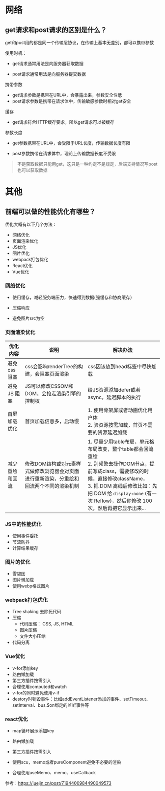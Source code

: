 # 网络

## get请求和post请求的区别是什么？

get和post用的都是同一个传输层协议，在传输上基本无差别，都可以携带参数

使用时机：

- get请求通常用法是向服务器获取数据

- post请求通常用法是向服务器提交数据

携带参数

- get请求参数是携带在URL中，会暴露出来，参数安全性低
- post请求参数是携带在请求体中，传输敏感参数时相对get安全

缓存

- get请求符合HTTP缓存要求，所以get请求可以被缓存

参数长度

- get参数携带在URL中，会受限于URL长度，传输数据长度有限

- post参数携带在请求体中，理论上传输数据长度不受限

> 不是获取数据只能用get，这只是一种约定不是规定，后端支持情况写post也可以获取数据



# 其他

## 前端可以做的性能优化有哪些？

优化大概有以下几个方法： 

- 网络优化
- 页面渲染优化
- JS优化
- 图片优化
- webpack打包优化
- React优化
- Vue优化



### 网络优化

- 使用缓存，减轻服务端压力，快速得到数据(强缓存和协商缓存）

- 压缩响应

- 避免图片src为空

### 页面渲染优化

| 优化内容       | 说明                                                         | 解决办法                                                     |
| -------------- | ------------------------------------------------------------ | ------------------------------------------------------------ |
| 避免css阻塞    | css会影响renderTree的构建，会阻塞页面渲染                    | css因该放到head标签中尽快加载                                |
| 避免 JS 阻塞   | JS可以修改CSSOM和DOM，会抢走渲染引擎的控制权                 | 给JS资源添加defer或者async，延迟脚本的执行                   |
| 首屏加载优化   | 首页加载信息多，启动慢                                       | 1. 使用骨架屏或者动画优化用户体 <br />2. 验资源按需加载，首页不需要的资源延迟加载 |
| 减少重绘和回流 | 修改DOM结构或对元素样式做修改浏览器会对页面进行重新渲染，分重绘和回流两个不同的渲染机制 | 1. 尽量少用table布局，单元格布局改变，整个table都会回流重绘<br />2. 别频繁去操作DOM节点，提前写成class，需要修改的时候，直接修改className，<br />3. 把 DOM 离线后修改比如：先把 DOM 给 `display:none` (有一次 Reflow)，然后你修改 100 次，然后再把它显示出来... |

### JS中的性能优化

- 使用事件委托
- 节流防抖
- 计算结果缓存

### 图片的优化

- 雪碧图
- 图片懒加载
- 使用webp格式图片

### webpack打包优化

- Tree shaking 去除死代码
- 压缩
  - 代码压缩： CSS, JS, HTML
  - 图片压缩
  - 文件大小压缩
- 代码分离

### Vue优化

- v-for添加key
- 路由懒加载
- 第三方插件按需引入
- 合理使用computed和watch
- v-for的同时避免使用v-if
- destory时销毁事件：比如addEventListener添加的事件、setTimeout、setInterval、bus.$on绑定的监听事件等

### react优化

- map循环展示添加key

- 路由懒加载

- 第三方插件按需引入

- 使用scu，memo或者pureComponent避免不必要的渲染

- 合理使用useMemo、memo、useCallback

  

参考：https://juejin.cn/post/7194400984490049573